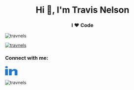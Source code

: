 <h1 align="center">Hi 👋, I'm Travis Nelson</h1>
<h3 align="center">I ♥ Code</h3>

<p align="left"> <img src="https://komarev.com/ghpvc/?username=travnels&label=Profile%20views&color=0e75b6&style=flat" alt="travnels" /> </p>

<p align="left"> <a href="https://github.com/ryo-ma/github-profile-trophy"><img src="https://github-profile-trophy.vercel.app/?username=travnels" alt="travnels" /></a> </p>



<h3 align="left">Connect with me:</h3>
<p align="left">
<a href="https://www.linkedin.com/in/travisonelson/" target="blank"><img align="center" src="https://raw.githubusercontent.com/travnels/travnels/main/linked-in-alt.svg" alt="linkedin" height="30" width="40" /></a>
</p>

<p><img align="center" src="https://github-readme-streak-stats.herokuapp.com/?user=travnels&" alt="travnels" /></p>